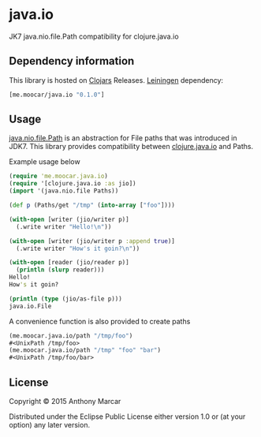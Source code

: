 # java.io

JK7 java.nio.file.Path compatibility for clojure.java.io

## Dependency information

This library is hosted on [Clojars](https://clojars.org/) Releases. [Leiningen](https://github.com/technomancy/leiningen/) dependency:

```clojure
[me.moocar/java.io "0.1.0"]
```

## Usage

[java.nio.file.Path](http://docs.oracle.com/javase/7/docs/api/java/nio/file/Path.html)
is an abstraction for File paths that was introduced in JDK7. This
library provides compatibility between
[clojure.java.io](https://clojure.github.io/clojure/clojure.java.io-api.html)
and Paths.

Example usage below

```clojure
(require 'me.moocar.java.io)
(require '[clojure.java.io :as jio])
(import '(java.nio.file Paths))

(def p (Paths/get "/tmp" (into-array ["foo"])))

(with-open [writer (jio/writer p)]
  (.write writer "Hello!\n"))

(with-open [writer (jio/writer p :append true)]
  (.write writer "How's it goin?\n"))

(with-open [reader (jio/reader p)]
  (println (slurp reader)))
Hello!
How's it goin?

(println (type (jio/as-file p)))
java.io.File
```

A convenience function is also provided to create paths

```clojure
(me.moocar.java.io/path "/tmp/foo")
#<UnixPath /tmp/foo>
(me.moocar.java.io/path "/tmp" "foo" "bar")
#<UnixPath /tmp/foo/bar>
```

## License

Copyright © 2015 Anthony Marcar

Distributed under the Eclipse Public License either version 1.0 or (at
your option) any later version.
